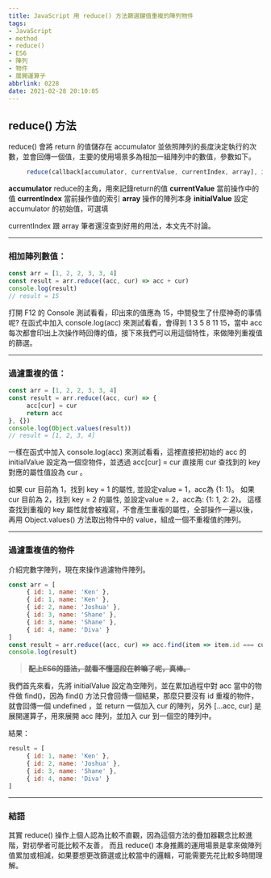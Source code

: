 ```yaml
---
title: JavaScript 用 reduce() 方法篩選鍵值重複的陣列物件
tags: 
- JavaScript 
- method
- reduce()
- ES6
- 陣列
- 物件
- 展開運算子
abbrlink: 0228
date: 2021-02-28 20:10:05
---
```



 ## reduce() 方法

reduce() 會將 return 的值儲存在 accumulator 並依照陣列的長度決定執行的次數，並會回傳一個值，主要的使用場景多為相加一組陣列中的數值，參數如下。

```javascript
     reduce(callback[accumulator, currentValue, currentIndex, array], initialValue)
```

**accumulator** reduce的主角，用來記錄return的值
**currentValue** 當前操作中的值
**currentIndex** 當前操作值的索引
**array** 操作的陣列本身
**initialValue** 設定 accumulator 的初始值，可選填

currentIndex 跟 array 筆者還沒查到好用的用法，本文先不討論。

---


### 相加陣列數值：

```javascript
const arr = [1, 2, 2, 3, 3, 4]
const result = arr.reduce((acc, cur) => acc + cur)
console.log(result)
// result = 15
```

打開 F12 的 Console 測試看看，印出來的值應為 15，中間發生了什麼神奇的事情呢?
在函式中加入 console.log(acc) 來測試看看，會得到 1 3 5 8 11 15，當中 acc 每次都會印出上次操作時回傳的值，接下來我們可以用這個特性，來做陣列重複值的篩選。


---

### 過濾重複的值：

```javascript
const arr = [1, 2, 2, 3, 3, 4]
const result = arr.reduce((acc, cur) => {
     acc[cur] = cur
     return acc
}, {})
console.log(Object.values(result))
// result = [1, 2, 3, 4]
```

一樣在函式中加入 console.log(acc) 來測試看看，這裡直接把初始的 acc 的 initialValue 設定為一個空物件，並透過 acc[cur] = cur 直接用 cur 查找到的 key 對應的屬性值設為 cur 。

如果 cur 目前為 1，找到 key = 1 的屬性, 並設定value = 1，acc為 {1: 1}。
如果 cur 目前為 2，找到 key = 2 的屬性, 並設定value = 2，acc為: {1: 1, 2: 2}。
這樣查找到重複的 key 屬性就會被複寫，不會產生重複的屬性，全部操作一遍以後，再用 Object.values() 方法取出物件中的 value，組成一個不重複值的陣列。

---

### 過濾重複值的物件

介紹完數字陣列，現在來操作過濾物件陣列。

```javascript
const arr = [
     { id: 1, name: 'Ken' },
     { id: 1, name: 'Ken' },
     { id: 2, name: 'Joshua' },
     { id: 3, name: 'Shane' },
     { id: 3, name: 'Shane' },
     { id: 4, name: 'Diva' }
]
const result = arr.reduce((acc, cur) => acc.find(item => item.id === cur.id) ? acc : [...acc, cur], [])
console.log(result)
```

> <s>**配上ES6的語法，就看不懂這段在幹嘛了呢，真棒。**</s>

我們首先來看，先將 initialValue 設定為空陣列，並在累加過程中對 acc 當中的物件做 find()，因為 find() 方法只會回傳一個結果，那麼只要沒有 id 重複的物件，就會回傳一個 undefined ，並 return 一個加入 cur 的陣列，另外 [...acc, cur] 是展開運算子，用來展開 acc 陣列，並加入 cur 到一個空的陣列中。

結果：

```javascript
result = [
     { id: 1, name: 'Ken' },
     { id: 2, name: 'Joshua' },
     { id: 3, name: 'Shane' },
     { id: 4, name: 'Diva' }
]
```

---

### 結語

其實 reduce() 操作上個人認為比較不直觀，因為這個方法的疊加器觀念比較進階，對初學者可能比較不友善， 而且 reduce() 本身推薦的運用場景是拿來做陣列值累加或相減，如果要想更改篩選或比較當中的邏輯，可能需要先花比較多時間理解。
